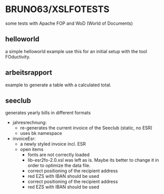 # BRUNO63/XSLFOTESTS

some tests with Apache FOP and WoD (World of Documents)

## helloworld

a simple helloworld example 
use this for an initial setup with the tool FOductivity.

## arbeitsrapport

example to generate a table with a calculated total.

## seeclub

generates yearly bills in different formats

- jahresrechnung:
  - re-generates the current invoice of the Seeclub (static, no ESR)
  - uses bk namespace
- invoiceEsr:
  - a newly styled invoice incl. ESR
  - open items
    - fonts are not correctly loaded
    - lib-esr2fo-2.0.xsl was left as is. Maybe its better to change it in order to optimize the data file.
    - correct positioning of the recipient address
    - red EZS with IBAN should be used
    - correct positioning of the recipient address
    - red EZS with IBAN should be used
